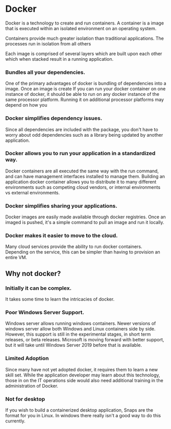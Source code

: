 # Docker

Docker is a technology to create and run containers.  A container is a image that is executed within an isolated environment on an operating system.  

Containers provide much greater isolation than traditional applications.  The processes run in isolation from all others    

Each image is comprised of several layers which are built upon each 
other which when stacked result in a running application.


### Bundles all your dependencies.  
One of the primary advantages of docker is bundling of dependencies into a image.  Once an image is create   If you can run your docker container on one instance of docker, it should be able to run on any docker instance of the same processor platform.  Running it on additional processor platforms may depend on how you

### Docker simplifies dependency issues.

Since all dependencies are included with the package, you don't have to worry about odd dependencies such as a library being updated by another application.

### Docker allows you to run your application in a standardized way.  

Docker containers are all executed the same way with the run command, and can have management interfaces installed to manage them.  Building an application docker container allows you to distribute it to many different environments such as competing cloud vendors, or internal environments vs external environments.

### Docker simplifies sharing your applications.

Docker images are easily made available through docker registries.  Once an imaged is pushed, it's a simple command to pull an image and run it locally.

### Docker makes it easier to move to the cloud.

Many cloud services provide the ability to run docker containers.  Depending on the service, this can be simpler than having to provision an entire VM.

## Why not docker?

### Initially it can be complex.
It takes some time to learn the intricacies of docker.

### Poor Windows Server Support.

Windows server allows running windows containers.  Newer versions of windows server allow both Windows and Linux containers side by side.  However, this support is still in the experimental stages, in short term releases, or beta releases.  Microsoft is moving forward with better support, but it will take until Windows Server 2019 before that is available.

### Limited Adoption

Since many have not yet adopted docker, it requires them to learn a new skill set.  While the application developer may learn about this technology, those in on the IT operations side would also need additional training in the administration of Docker.

### Not for desktop

If you wish to build a containerized desktop application, Snaps are the format for you in Linux.  In windows there really isn't a good way to do this currently.